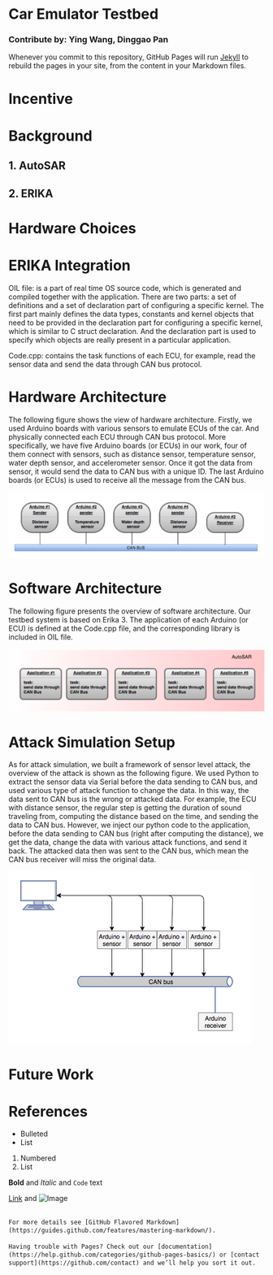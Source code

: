 # Car Emulator Testbed
### Contribute by: Ying Wang, Dinggao Pan

Whenever you commit to this repository, GitHub Pages will run [Jekyll](https://jekyllrb.com/) to rebuild the pages in your site, from the content in your Markdown files.

# Incentive

# Background
## 1. AutoSAR
## 2. ERIKA

# Hardware Choices

# ERIKA Integration

OIL file: is a part of real time OS source code, which is generated and compiled together with the application. There are two parts: a set of definitions and a set of declaration part of configuring a specific kernel. The first part mainly defines the data types, constants and kernel objects that need to be provided in the declaration part for configuring a specific kernel, which is similar to C struct declaration. And the declaration part is used to specify which objects are really present in a particular application.

Code.cpp: contains the task functions of each ECU, for example, read the sensor data and send the data through CAN bus protocol.


# Hardware Architecture

The following figure shows the view of hardware architecture. Firstly, we used Arduino boards with various sensors to emulate ECUs of the car. And physically connected each ECU through CAN bus protocol. More specifically, we have five Arduino boards (or ECUs) in our work, four of them connect with sensors, such as distance sensor, temperature sensor, water depth sensor, and accelerometer sensor. Once it got the data from sensor, it would send the data to CAN bus with a unique ID. The last Arduino boards (or ECUs) is used to receive all the message from the CAN bus.

![alt text](https://github.com/UCLA-ECE209AS-2018W/Dinggao-Ying/blob/master/Hardware%20Architecture.png) 


# Software Architecture

The following figure presents the overview of software architecture. Our testbed system is based on Erika 3. The application of each Arduino (or ECU) is defined at the Code.cpp file, and the corresponding library is included in OIL file.

![alt_text](https://github.com/UCLA-ECE209AS-2018W/Dinggao-Ying/blob/master/Software%20Architecture.png)

# Attack Simulation Setup

As for attack simulation, we built a framework of sensor level attack, the overview of the attack is shown as the following figure. We used Python to extract the sensor data via Serial before the data sending to CAN bus, and used various type of attack function to change the data. In this way, the data sent to CAN bus is the wrong or attacked data. For example, the ECU with distance sensor, the regular step is getting the duration of sound traveling from, computing the distance based on the time, and sending the data to CAN bus. However, we inject our python code to the application, before the data sending to CAN bus (right after computing the distance), we get the data, change the data with various attack functions, and send it back. The attacked data then was sent to the CAN bus, which mean the CAN bus receiver will miss the original data.

![alt_text](https://github.com/UCLA-ECE209AS-2018W/Dinggao-Ying/blob/master/attack%20view.png)



# Future Work

# References

- Bulleted
- List

1. Numbered
2. List

**Bold** and _Italic_ and `Code` text

[Link](url) and ![Image](src)
```

For more details see [GitHub Flavored Markdown](https://guides.github.com/features/mastering-markdown/).

Having trouble with Pages? Check out our [documentation](https://help.github.com/categories/github-pages-basics/) or [contact support](https://github.com/contact) and we’ll help you sort it out.
